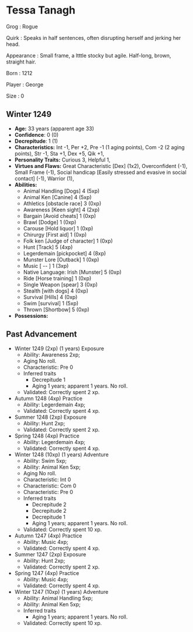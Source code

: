 # Tessa Tanagh

Grog
: Rogue

Quirk
: Speaks in half sentences, often disrupting herself and jerking her head.

Appearance
: Small frame, a ltttle stocky but agile.  Half-long, brown, straight hair.

Born
: 1212

Player
: George

Size
: 0

## Winter 1249

+ **Age:** 33 years (apparent age 33)
+ **Confidence**: 0 (0)
+ **Decrepitude**: 1 (1)
+ **Characteristics:** 
Int -1, 
Per +2, 
Pre -1 (1 aging points), 
Com -2 (2 aging points), 
Str -1, 
Sta +1, 
Dex +5, 
Qik +1, 
+ **Personality Traits:** 
Curious 3, 
Helpful 1, 
+ **Virtues and Flaws:** 
Great Characteristic [Dex] (1x2), 
Overconfident (-1), 
Small Frame (-1), 
Social handicap [Easily stressed and evasive in social contact] (-1), 
Warrior (1), 
+ **Abilities:**
    + Animal Handling [Dogs] 4 (5xp)
    + Animal Ken [Canine] 4 (5xp)
    + Athletics [obstacle race] 3 (0xp)
    + Awareness [Keen sight] 4 (2xp)
    + Bargain [Avoid cheats] 1 (0xp)
    + Brawl [Dodge] 1 (0xp)
    + Carouse [Hold liquor] 1 (0xp)
    + Chirurgy [First aid] 1 (0xp)
    + Folk ken [Judge of character] 1 (0xp)
    + Hunt [Track] 5 (4xp)
    + Legerdemain [pickpocket] 4 (8xp)
    + Munster Lore [Outback] 1 (0xp)
    + Music [  --  ] 1 (3xp)
    + Native Language: Irish [Munster] 5 (0xp)
    + Ride [Horse training] 1 (0xp)
    + Single Weapon [spear] 3 (0xp)
    + Stealth [with dogs] 4 (0xp)
    + Survival [Hills] 4 (0xp)
    + Swim [survival] 1 (5xp)
    + Thrown [Shortbow] 5 (0xp)
+ **Possessions:**


## Past Advancement

+ Winter 1249 (2xp) (1 years) Exposure
    + Ability: Awareness 2xp; 
    + Aging  No roll. 
    + Characteristic: Pre 0
    + Inferred traits
        + Decrepitude 1
        + Aging 1 years; apparent 1 years. No roll. 
    + Validated: Correctly spent 2 xp.
+ Autumn 1248 (4xp) Practice
    + Ability: Legerdemain 4xp; 
    + Validated: Correctly spent 4 xp.
+ Summer 1248 (2xp) Exposure
    + Ability: Hunt 2xp; 
    + Validated: Correctly spent 2 xp.
+ Spring 1248 (4xp) Practice
    + Ability: Legerdemain 4xp; 
    + Validated: Correctly spent 4 xp.
+ Winter 1248 (10xp) (1 years) Adventure
    + Ability: Swim 5xp; 
    + Ability: Animal Ken 5xp; 
    + Aging  No roll. 
    + Characteristic: Int 0
    + Characteristic: Com 0
    + Characteristic: Pre 0
    + Inferred traits
        + Decrepitude 2
        + Decrepitude 2
        + Decrepitude 1
        + Aging 1 years; apparent 1 years. No roll. 
    + Validated: Correctly spent 10 xp.
+ Autumn 1247 (4xp) Practice
    + Ability: Music 4xp; 
    + Validated: Correctly spent 4 xp.
+ Summer 1247 (2xp) Exposure
    + Ability: Hunt 2xp; 
    + Validated: Correctly spent 2 xp.
+ Spring 1247 (4xp) Practice
    + Ability: Music 4xp; 
    + Validated: Correctly spent 4 xp.
+ Winter 1247 (10xp) (1 years) Adventure
    + Ability: Animal Handling 5xp; 
    + Ability: Animal Ken 5xp; 
    + Inferred traits
        + Aging 1 years; apparent 1 years. No roll. 
    + Validated: Correctly spent 10 xp.

